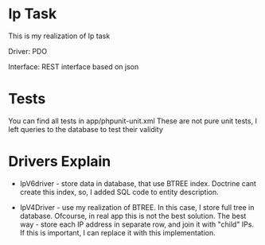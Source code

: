 # Ip Task
This is my realization of Ip task

Driver: PDO

Interface: REST interface based on json

# Tests
You can find all tests in app/phpunit-unit.xml
These are not pure unit tests, I left queries to the database to test their validity

# Drivers Explain
 - IpV6driver - store data in database, that use BTREE index. Doctrine cant create this index, so, I added SQL code to entity description.

 - IpV4Driver - use my realization of BTREE. 
In this case, I store full tree in database.
Ofcourse, in real app this is not the best solution.
The best way - store each IP address in separate row, and join it with "child" IPs.
If this is important, I can replace it with this implementation.


